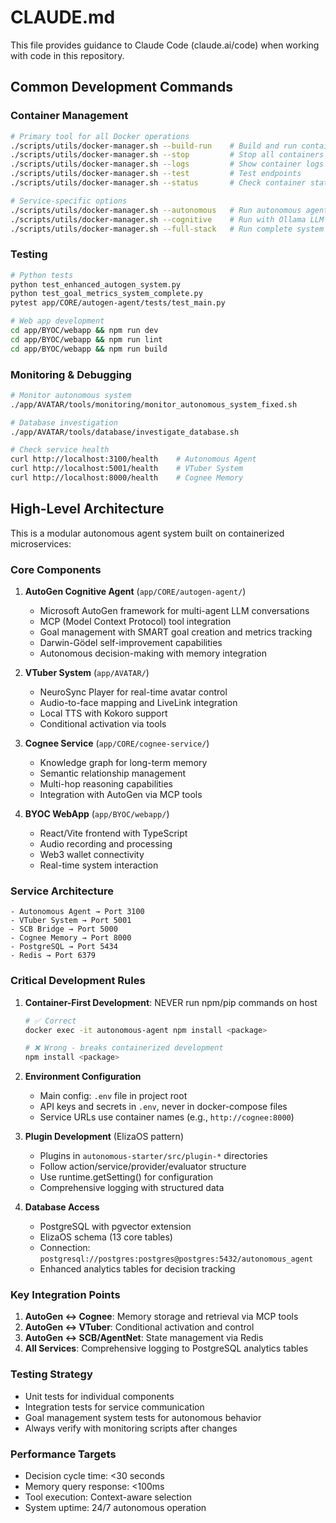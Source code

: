 # CLAUDE.md

This file provides guidance to Claude Code (claude.ai/code) when working with code in this repository.

## Common Development Commands

### Container Management
```bash
# Primary tool for all Docker operations
./scripts/utils/docker-manager.sh --build-run    # Build and run containers
./scripts/utils/docker-manager.sh --stop         # Stop all containers
./scripts/utils/docker-manager.sh --logs         # Show container logs
./scripts/utils/docker-manager.sh --test         # Test endpoints
./scripts/utils/docker-manager.sh --status       # Check container status

# Service-specific options
./scripts/utils/docker-manager.sh --autonomous   # Run autonomous agent only
./scripts/utils/docker-manager.sh --cognitive    # Run with Ollama LLM
./scripts/utils/docker-manager.sh --full-stack   # Run complete system
```

### Testing
```bash
# Python tests
python test_enhanced_autogen_system.py
python test_goal_metrics_system_complete.py
pytest app/CORE/autogen-agent/tests/test_main.py

# Web app development
cd app/BYOC/webapp && npm run dev
cd app/BYOC/webapp && npm run lint
cd app/BYOC/webapp && npm run build
```

### Monitoring & Debugging
```bash
# Monitor autonomous system
./app/AVATAR/tools/monitoring/monitor_autonomous_system_fixed.sh

# Database investigation
./app/AVATAR/tools/database/investigate_database.sh

# Check service health
curl http://localhost:3100/health    # Autonomous Agent
curl http://localhost:5001/health    # VTuber System
curl http://localhost:8000/health    # Cognee Memory
```

## High-Level Architecture

This is a modular autonomous agent system built on containerized microservices:

### Core Components

1. **AutoGen Cognitive Agent** (`app/CORE/autogen-agent/`)
   - Microsoft AutoGen framework for multi-agent LLM conversations
   - MCP (Model Context Protocol) tool integration
   - Goal management with SMART goal creation and metrics tracking
   - Darwin-Gödel self-improvement capabilities
   - Autonomous decision-making with memory integration

2. **VTuber System** (`app/AVATAR/`)
   - NeuroSync Player for real-time avatar control
   - Audio-to-face mapping and LiveLink integration
   - Local TTS with Kokoro support
   - Conditional activation via tools

3. **Cognee Service** (`app/CORE/cognee-service/`)
   - Knowledge graph for long-term memory
   - Semantic relationship management
   - Multi-hop reasoning capabilities
   - Integration with AutoGen via MCP tools

4. **BYOC WebApp** (`app/BYOC/webapp/`)
   - React/Vite frontend with TypeScript
   - Audio recording and processing
   - Web3 wallet connectivity
   - Real-time system interaction

### Service Architecture
```
- Autonomous Agent → Port 3100
- VTuber System → Port 5001
- SCB Bridge → Port 5000
- Cognee Memory → Port 8000
- PostgreSQL → Port 5434
- Redis → Port 6379
```

### Critical Development Rules

1. **Container-First Development**: NEVER run npm/pip commands on host
   ```bash
   # ✅ Correct
   docker exec -it autonomous-agent npm install <package>
   
   # ❌ Wrong - breaks containerized development
   npm install <package>
   ```

2. **Environment Configuration**
   - Main config: `.env` file in project root
   - API keys and secrets in `.env`, never in docker-compose files
   - Service URLs use container names (e.g., `http://cognee:8000`)

3. **Plugin Development** (ElizaOS pattern)
   - Plugins in `autonomous-starter/src/plugin-*` directories
   - Follow action/service/provider/evaluator structure
   - Use runtime.getSetting() for configuration
   - Comprehensive logging with structured data

4. **Database Access**
   - PostgreSQL with pgvector extension
   - ElizaOS schema (13 core tables)
   - Connection: `postgresql://postgres:postgres@postgres:5432/autonomous_agent`
   - Enhanced analytics tables for decision tracking

### Key Integration Points

1. **AutoGen ↔ Cognee**: Memory storage and retrieval via MCP tools
2. **AutoGen ↔ VTuber**: Conditional activation and control
3. **AutoGen ↔ SCB/AgentNet**: State management via Redis
4. **All Services**: Comprehensive logging to PostgreSQL analytics tables

### Testing Strategy
- Unit tests for individual components
- Integration tests for service communication
- Goal management system tests for autonomous behavior
- Always verify with monitoring scripts after changes

### Performance Targets
- Decision cycle time: <30 seconds
- Memory query response: <100ms
- Tool execution: Context-aware selection
- System uptime: 24/7 autonomous operation
